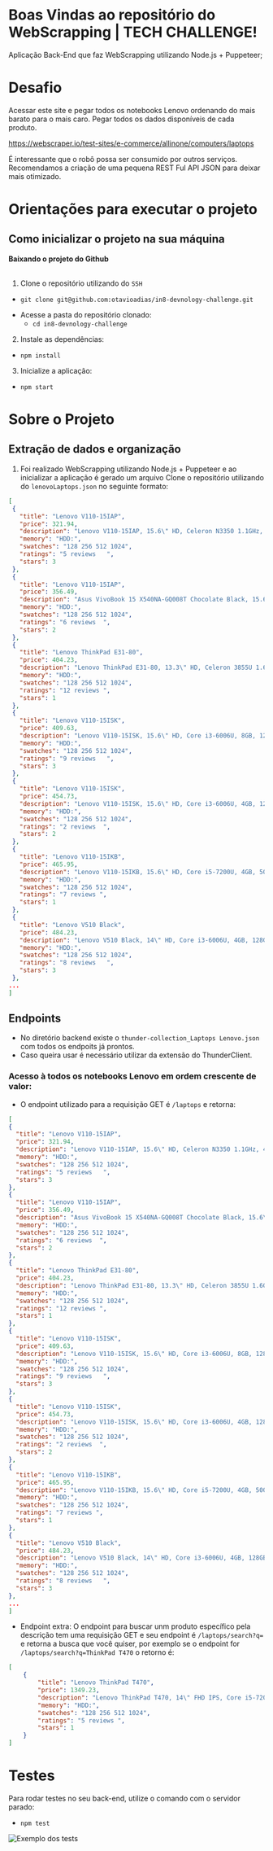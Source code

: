 # Boas Vindas ao repositório do WebScrapping | TECH CHALLENGE!

Aplicação Back-End que faz WebScrapping utilizando Node.js + Puppeteer;

# Desafio

Acessar este site e pegar todos os notebooks Lenovo ordenando do mais barato para o mais caro. 
Pegar todos os dados disponíveis de cada produto.

https://webscraper.io/test-sites/e-commerce/allinone/computers/laptops

É interessante que o robô possa ser consumido por outros serviços. 
Recomendamos a criação de uma pequena REST Ful API JSON para deixar mais otimizado.

# Orientações para executar o projeto

## Como inicializar o projeto na sua máquina
<summary><strong>Baixando o projeto do Github</strong></summary><br />

  1. Clone o repositório utilizando do `SSH`
   * `git clone git@github.com:otavioadias/in8-devnology-challenge.git`

  - Acesse a pasta do repositório clonado:
    * `cd in8-devnology-challenge`

  2. Instale as dependências:
   * `npm install`

  3. Inicialize a aplicação:
   * `npm start`

# Sobre o Projeto

## Extração de dados e organização

 1. Foi realizado WebScrapping utilizando Node.js + Puppeteer e ao inicializar a aplicação é gerado um arquivo Clone o repositório utilizando do `lenovoLaptops.json` no seguinte formato:
 ```json 
 [
  {
    "title": "Lenovo V110-15IAP",
    "price": 321.94,
    "description": "Lenovo V110-15IAP, 15.6\" HD, Celeron N3350 1.1GHz, 4GB, 128GB SSD, Windows 10 Home",
    "memory": "HDD:",
    "swatches": "128 256 512 1024",
    "ratings": "5 reviews   ",
    "stars": 3
  },
  {
    "title": "Lenovo V110-15IAP",
    "price": 356.49,
    "description": "Asus VivoBook 15 X540NA-GQ008T Chocolate Black, 15.6\" HD, Pentium N4200, 4GB, 500GB, Windows 10 Home, En kbd",
    "memory": "HDD:",
    "swatches": "128 256 512 1024",
    "ratings": "6 reviews  ",
    "stars": 2
  },
  {
    "title": "Lenovo ThinkPad E31-80",
    "price": 404.23,
    "description": "Lenovo ThinkPad E31-80, 13.3\" HD, Celeron 3855U 1.6GHz, 4GB, 128GB SSD, Windows 10 Home",
    "memory": "HDD:",
    "swatches": "128 256 512 1024",
    "ratings": "12 reviews ",
    "stars": 1
  },
  {
    "title": "Lenovo V110-15ISK",
    "price": 409.63,
    "description": "Lenovo V110-15ISK, 15.6\" HD, Core i3-6006U, 8GB, 128GB SSD, Windows 10 Home",
    "memory": "HDD:",
    "swatches": "128 256 512 1024",
    "ratings": "9 reviews   ",
    "stars": 3
  },
  {
    "title": "Lenovo V110-15ISK",
    "price": 454.73,
    "description": "Lenovo V110-15ISK, 15.6\" HD, Core i3-6006U, 4GB, 128GB SSD, Windows 10 Pro",
    "memory": "HDD:",
    "swatches": "128 256 512 1024",
    "ratings": "2 reviews  ",
    "stars": 2
  },
  {
    "title": "Lenovo V110-15IKB",
    "price": 465.95,
    "description": "Lenovo V110-15IKB, 15.6\" HD, Core i5-7200U, 4GB, 500GB, DOS",
    "memory": "HDD:",
    "swatches": "128 256 512 1024",
    "ratings": "7 reviews ",
    "stars": 1
  },
  {
    "title": "Lenovo V510 Black",
    "price": 484.23,
    "description": "Lenovo V510 Black, 14\" HD, Core i3-6006U, 4GB, 128GB SSD, Windows 10 Home",
    "memory": "HDD:",
    "swatches": "128 256 512 1024",
    "ratings": "8 reviews   ",
    "stars": 3
  },
 ...
]
```

## Endpoints

* No diretório backend existe o `thunder-collection_Laptops Lenovo.json` com todos os endpoits já prontos.
* Caso queira usar é necessário utilizar da extensão do ThunderClient.

### Acesso à todos os notebooks Lenovo em ordem crescente de valor:

 - O endpoint utilizado para a requisição GET é `/laptops` e retorna:
  ```json 
 [
  {
    "title": "Lenovo V110-15IAP",
    "price": 321.94,
    "description": "Lenovo V110-15IAP, 15.6\" HD, Celeron N3350 1.1GHz, 4GB, 128GB SSD, Windows 10 Home",
    "memory": "HDD:",
    "swatches": "128 256 512 1024",
    "ratings": "5 reviews   ",
    "stars": 3
  },
  {
    "title": "Lenovo V110-15IAP",
    "price": 356.49,
    "description": "Asus VivoBook 15 X540NA-GQ008T Chocolate Black, 15.6\" HD, Pentium N4200, 4GB, 500GB, Windows 10 Home, En kbd",
    "memory": "HDD:",
    "swatches": "128 256 512 1024",
    "ratings": "6 reviews  ",
    "stars": 2
  },
  {
    "title": "Lenovo ThinkPad E31-80",
    "price": 404.23,
    "description": "Lenovo ThinkPad E31-80, 13.3\" HD, Celeron 3855U 1.6GHz, 4GB, 128GB SSD, Windows 10 Home",
    "memory": "HDD:",
    "swatches": "128 256 512 1024",
    "ratings": "12 reviews ",
    "stars": 1
  },
  {
    "title": "Lenovo V110-15ISK",
    "price": 409.63,
    "description": "Lenovo V110-15ISK, 15.6\" HD, Core i3-6006U, 8GB, 128GB SSD, Windows 10 Home",
    "memory": "HDD:",
    "swatches": "128 256 512 1024",
    "ratings": "9 reviews   ",
    "stars": 3
  },
  {
    "title": "Lenovo V110-15ISK",
    "price": 454.73,
    "description": "Lenovo V110-15ISK, 15.6\" HD, Core i3-6006U, 4GB, 128GB SSD, Windows 10 Pro",
    "memory": "HDD:",
    "swatches": "128 256 512 1024",
    "ratings": "2 reviews  ",
    "stars": 2
  },
  {
    "title": "Lenovo V110-15IKB",
    "price": 465.95,
    "description": "Lenovo V110-15IKB, 15.6\" HD, Core i5-7200U, 4GB, 500GB, DOS",
    "memory": "HDD:",
    "swatches": "128 256 512 1024",
    "ratings": "7 reviews ",
    "stars": 1
  },
  {
    "title": "Lenovo V510 Black",
    "price": 484.23,
    "description": "Lenovo V510 Black, 14\" HD, Core i3-6006U, 4GB, 128GB SSD, Windows 10 Home",
    "memory": "HDD:",
    "swatches": "128 256 512 1024",
    "ratings": "8 reviews   ",
    "stars": 3
  },
 ...
]
```

- Endpoint extra: O endpoint para buscar unm produto específico pela descrição tem uma requisição GET e seu endpoint é `/laptops/search?q=` e retorna a busca que você quiser, por exemplo se o endpoint for `/laptops/search?q=ThinkPad T470` o retorno é:
```json
[
    {
        "title": "Lenovo ThinkPad T470",
        "price": 1349.23,
        "description": "Lenovo ThinkPad T470, 14\" FHD IPS, Core i5-7200U, 8GB, 256GB SSD, Windows 10 Pro",
        "memory": "HDD:",
        "swatches": "128 256 512 1024",
        "ratings": "5 reviews ",
        "stars": 1
    }
]
```

# Testes

Para rodar testes no seu back-end, utilize o comando com o servidor parado:
  - `npm test`

 ![Exemplo dos tests](src/assets/tests.png)
